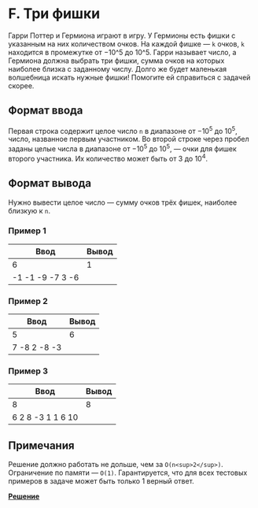 # F. Три фишки

Гарри Поттер и Гермиона играют в игру. У Гермионы есть фишки с указанным на них количеством очков. На каждой фишке — `k` очков, `k` находится в промежутке от −10^5 до 10^5. Гарри называет число, а Гермиона должна выбрать три фишки, сумма очков на которых наиболее близка с заданному числу. Долго же будет маленькая волшебница искать нужные фишки! Помогите ей справиться с задачей скорее.

## Формат ввода

Первая строка содержит целое число `n` в диапазоне от −10<sup>5</sup> до 10<sup>5</sup>, число, названное первым участником. Во второй строке через пробел заданы целые числа в диапазоне от −10<sup>5</sup> до 10<sup>5</sup>, — очки для фишек второго участника. Их количество может быть от 3 до 10<sup>4</sup>.

## Формат вывода

Нужно вывести целое число — сумму очков трёх фишек, наиболее близкую к `n`.

### Пример 1

| Ввод | Вывод |
|---|---|
| 6 | 1 |
| -1 -1 -9 -7 3 -6 |  |

### Пример 2

| Ввод | Вывод |
|---|---|
| 5 | 6 |
| 7 -8 2 -8 -3 |  |

### Пример 3

| Ввод | Вывод |
|---|---|
| 8 | 8 |
| 6 2 8 -3 1 1 6 10 |  |

## Примечания

Решение должно работать не дольше, чем за `O(n<sup>2</sup>)`. Ограничение по памяти — `O(1)`. Гарантируется, что для всех тестовых примеров в задаче может быть только 1 верный ответ.

[**Решение**](https://github.com/mxmaslin/yandex_practicum/blob/master/algorithms/test_tasks/three_chips/three_chips.py)
